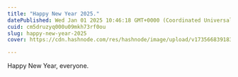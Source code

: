 ```yaml
---
title: "Happy New Year 2025."
datePublished: Wed Jan 01 2025 10:46:18 GMT+0000 (Coordinated Universal Time)
cuid: cm5druzyq000u09mkh73rf0ou
slug: happy-new-year-2025
cover: https://cdn.hashnode.com/res/hashnode/image/upload/v1735668391837/f6f04403-281a-4283-b3ae-354d4bd1c832.gif

---
```


Happy New Year, everyone.